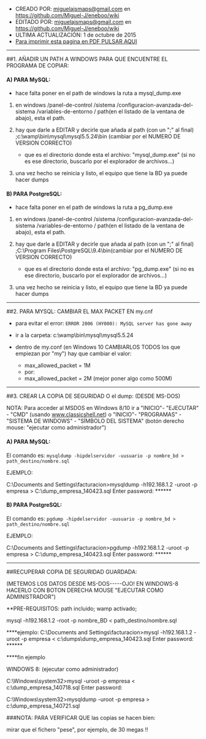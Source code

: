 * CREADO POR: miguelajsmaps@gmail.com en https://github.com/Miguel-J/eneboo/wiki
* EDITADO POR: miguelajsmaps@gmail.com en https://github.com/Miguel-J/eneboo/wiki
* ULTIMA ACTUALIZACIÓN: 1 de octubre de 2015
* [Para imprimir esta pagina en PDF PULSAR AQUI](https://gitprint.com/Miguel-J/eneboo/wiki/INSTRUCCIONES-PARA-HACER-COPIAS-DE-SEGURIDAD-POR-MSDOS)

----
##1. AÑADIR UN PATH A WINDOWS PARA QUE ENCUENTRE EL PROGRAMA DE COPIAR:

#### **A) PARA MySQL:**

* hace falta poner en el path de windows la ruta a mysql_dump.exe

1. en windows /panel-de-control /sistema /configuracion-avanzada-del-sistema
 /variables-de-entorno / path(en el listado de la ventana de abajo), esta el path.

1. hay que darle a EDITAR y decirle que añada al path (con un ";" al final) 
;c:\wamp\bin\mysql\mysql5.5.24\bin (cambiar por el NUMERO DE VERSION CORRECTO)

     * que es el directorio donde esta el archivo: "mysql_dump.exe" (si no es ese directorio, buscarlo por el explorador de archivos...)

1. una vez hecho se reinicia y listo, el equipo que tiene la BD ya puede hacer dumps

#### **B) PARA PostgreSQL:**

* hace falta poner en el path de windows la ruta a pg_dump.exe

1. en windows /panel-de-control /sistema /configuracion-avanzada-del-sistema
 /variables-de-entorno / path(en el listado de la ventana de abajo), esta el path.

1. hay que darle a EDITAR y decirle que añada al path (con un ";" al final) 
;C:\Program Files\PostgreSQL\9.4\bin(cambiar por el NUMERO DE VERSION CORRECTO)

     * que es el directorio donde esta el archivo: "pg_dump.exe" (si no es ese directorio, buscarlo por el explorador de archivos...)

1. una vez hecho se reinicia y listo, el equipo que tiene la BD ya puede hacer dumps

----
##2. PARA MYSQL: CAMBIAR EL MAX PACKET EN my.cnf

+ para evitar el error: `ERROR 2006 (HY000): MySQL server has gone away`

+ ir a la carpeta: c:\wamp\bin\mysql\mysql5.5.24

+ dentro de my.conf (en Windows 10 CAMBIARLOS TODOS los que empiezan por "my") hay que cambiar el valor:
 
     * max_allowed_packet = 1M 
     * por:
     * max_allowed_packet = 2M  (mejor poner algo como 500M)

---------------------------------------------------------
##3. CREAR LA COPIA DE SEGURIDAD O el dump: (DESDE MS-DOS)

NOTA: Para acceder al MSDOS en Windows 8/10 ir a "INICIO"- "EJECUTAR" - "CMD" (usando www.classicshell.net) o "INICIO"- "PROGRAMAS" - "SISTEMA DE WINDOWS" - "SÍMBOLO DEL SISTEMA" (botón derecho mouse: "ejecutar como administrador")

#### **A) PARA MySQL:**

El comando es:
`mysqldump -hipdelservidor -uusuario -p nombre_bd > path_destino/nombre.sql`

EJEMPLO:

C:\Documents and Settings\facturacion>mysqldump -h192.168.1.2 -uroot -p empresa > C:\dump_empresa_140423.sql
Enter password: ******


#### **B) PARA PostgreSQL:**

El comando es:
`pgdump -hipdelservidor -uusuario -p nombre_bd > path_destino/nombre.sql`

EJEMPLO:

C:\Documents and Settings\facturacion>pgdump -h192.168.1.2 -uroot -p empresa > C:\dump_empresa_140423.sql
Enter password: ******

---------------------------------------------------------
##RECUPERAR COPIA DE SEGURIDAD GUARDADA:

(METEMOS LOS DATOS DESDE MS-DOS-----OJO! EN WINDOWS-8 HACERLO CON BOTON DERECHA MOUSE "EJECUTAR COMO ADMINISTRADOR")

**PRE-REQUISITOS: path incluido; wamp activado; 

mysql -h192.168.1.2 -root -p nombre_BD < path_destino/nombre.sql

****ejemplo:
C:\Documents and Settings\facturacion>mysql -h192.168.1.2 -uroot -p empresa
< c:\dumps\dump_empresa_140423.sql
Enter password: ******

****fin ejemplo


WINDOWS 8: (ejecutar como administrador)

C:\Windows\system32>mysql -uroot -p empresa < c:\dump_empresa_140718.sql
Enter password:

C:\Windows\system32>mysqldump -uroot -p empresa > c:\dump_empresa_140721.sql


###NOTA: PARA VERIFICAR QUE las copias se hacen bien:

 mirar que el fichero "pese", por ejemplo, de 30 megas !!

